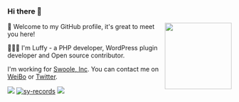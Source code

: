 ### Hi there 👋

<img src="https://cdn.jsdelivr.net/gh/sy-records/staticfile@master/images/202007/huaji.gif" align="right" height="150">

🎉 Welcome to my GitHub profile, it's great to meet you here!

👨🏻‍💻 I'm Luffy - a PHP developer, WordPress plugin developer and Open source contributor.

I'm working for [Swoole, Inc](https://github.com/swoole-inc). You can contact me on [WeiBo](https://weibo.com/i3l4521) or [Twitter](https://twitter.com/lufeidot).

<a href="https://github.com/sy-records?tab=followers"><img src="https://img.shields.io/github/followers/sy-records"></a>
<a href="https://github.com/sy-records"><img src="https://komarev.com/ghpvc/?username=sy-records" alt="sy-records" /></a>
<a href="https://paypal.me/lufeidot"><img src="https://img.shields.io/badge/paypal-donate-ff69b4.svg"></a>

<!--
( ๑ˊ•̥▵•)੭₎₎ Welcome to follow me and give me a star :)
-->
